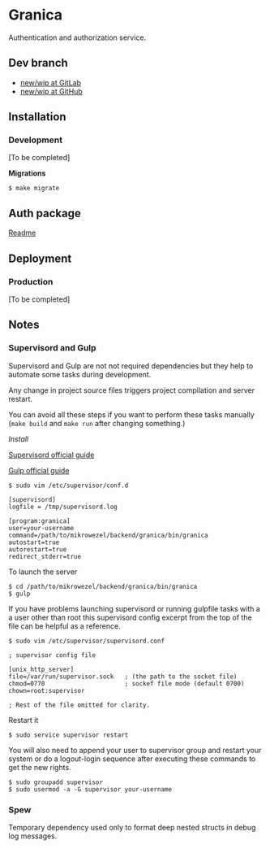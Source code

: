 # Granica

 Authentication and authorization service.

## Dev branch

* [new/wip at GitLab](https://gitlab.com/mikrowezel/backend/granica/tree/new/wip)
* [new/wip at GitHub](https://github.com/adrianpk/granica/tree/new/wip)

## Installation
### Development

[To be completed]

**Migrations**
```shell
$ make migrate
```

## Auth package

[Readme](pkg/auth/readme.md)

## Deployment
### Production

[To be completed]

## Notes
### Supervisord and Gulp

Supervisord and Gulp are not not required dependencies but they help to automate some tasks during development.

Any change in project source files triggers project compilation and server restart.

You can avoid all these steps if you want to perform these tasks manually (`make build` and `make run` after changing something.)

*Install*

[Supervisord official guide](http://supervisord.org/installing.html)

[Gulp official guide](https://gulpjs.com/docs/en/getting-started/quick-start)

```shell
$ sudo vim /etc/supervisor/conf.d
```

```shell
[supervisord]
logfile = /tmp/supervisord.log

[program:granica]
user=your-username
command=/path/to/mikrowezel/backend/granica/bin/granica
autostart=true
autorestart=true
redirect_stderr=true
```

To launch the server

```shell
$ cd /path/to/mikrowezel/backend/granica/bin/granica
$ gulp
```


If you have problems launching supervisord or running gulpfile tasks with a
a user other than root this supervisord config excerpt from the top of the file can be helpful as a reference.

```shell
$ sudo vim /etc/supervisor/supervisord.conf
```

```shell
; supervisor config file

[unix_http_server]
file=/var/run/supervisor.sock   ; (the path to the socket file)
chmod=0770                      ; sockef file mode (default 0700)
chown=root:supervisor

; Rest of the file omitted for clarity.
```

Restart it
```shell
$ sudo service supervisor restart
```

You will also need to append your user to supervisor group and restart your system or do a logout-login sequence after executing these commands to get the new rights.

```shell
$ sudo groupadd supervisor
$ sudo usermod -a -G supervisor your-username
```

### Spew

Temporary dependency used only to format deep nested structs in debug log  messages.
